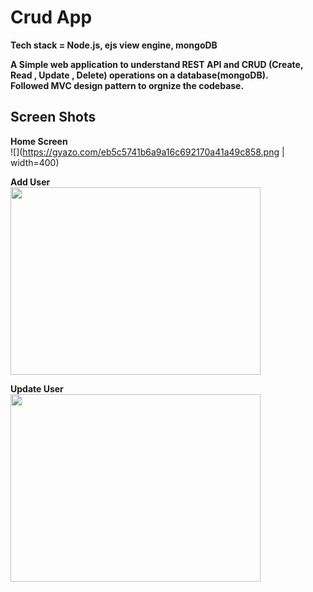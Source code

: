 # Crud App

**Tech stack = Node.js, ejs view engine, mongoDB**<br/>

**A Simple web application to understand REST API and CRUD (Create, Read , Update , Delete) operations on a database(mongoDB).**<br/>
**Followed MVC design pattern to orgnize the codebase.**</br>

## Screen Shots<br/> 

**Home Screen</br>**
![](https://gyazo.com/eb5c5741b6a9a16c692170a41a49c858.png | width=400)

**Add User**</br>
<img src="https://res.cloudinary.com/drxpiwsq0/image/upload/v1640429077/AddUser_klqmmk.png" height="300" width="400"/>

**Update User**</br>
<img src="https://res.cloudinary.com/drxpiwsq0/image/upload/v1640429077/updateUser_r8g51f.png" height="300" width="400"/>
<br/>

